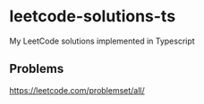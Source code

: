 # leetcode-solutions-ts
My LeetCode solutions implemented in Typescript

## Problems 
https://leetcode.com/problemset/all/
